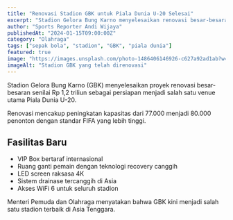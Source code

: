 ```yaml
---
title: "Renovasi Stadion GBK untuk Piala Dunia U-20 Selesai"
excerpt: "Stadion Gelora Bung Karno menyelesaikan renovasi besar-besaran sebagai persiapan menjadi venue Piala Dunia U-20."
author: "Sports Reporter Andi Wijaya"
publishedAt: "2024-01-15T09:00:00Z"
category: "Olahraga"
tags: ["sepak bola", "stadion", "GBK", "piala dunia"]
featured: true
image: "https://images.unsplash.com/photo-1486406146926-c627a92ad1ab?w=1200&h=675&fit=crop"
imageAlt: "Stadion GBK yang telah direnovasi"
---
```


Stadion Gelora Bung Karno (GBK) menyelesaikan proyek renovasi besar-besaran senilai Rp 1,2 triliun sebagai persiapan menjadi salah satu venue utama Piala Dunia U-20.

Renovasi mencakup peningkatan kapasitas dari 77.000 menjadi 80.000 penonton dengan standar FIFA yang lebih tinggi.

## Fasilitas Baru

- VIP Box bertaraf internasional
- Ruang ganti pemain dengan teknologi recovery canggih
- LED screen raksasa 4K
- Sistem drainase tercanggih di Asia
- Akses WiFi 6 untuk seluruh stadion

Menteri Pemuda dan Olahraga menyatakan bahwa GBK kini menjadi salah satu stadion terbaik di Asia Tenggara.
